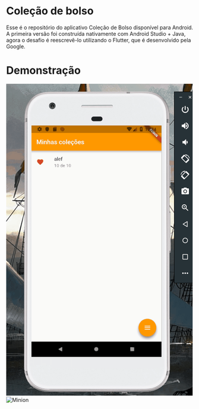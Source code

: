 # Coleção de bolso

Esse é o repositório do aplicativo Coleção de Bolso disponível para Android.
A primeira versão foi construída nativamente com Android Studio + Java, agora o desafio é reescrevê-lo utilizando o Flutter, que é desenvolvido pela Google.

# Demonstração

![Minion](docs/demo.gif)
![Minion](docs/demov2.gif)